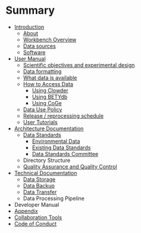 # Summary

* [Introduction](README.md)
    * [About](about.md)
    * [Workbench Overview](workbench-overview.md)
    * [Data sources](data-sources.md)
    * [Software](software.md)
* [User Manual](user-manual.md)
    * [Scientific objectives and experimental design](scientific-objectives-and-experimental-design.md)
    * [Data formatting](data-formatting.md)
    * [What data is available](what-data-is-available.md)
    * [How to Access Data](how-to-access-data.md)
        * [Using Clowder](using-clowder.md)
        * [Using BETYdb](using-betydb.md)
        * [Using CoGe](using-coge.md)
    * [Data Use Policy](data_release_policy.md)
    * [Release \/ reprocessing schedule](s.md)
    * [User Tutorials](user-tutorials.md)
* [Architecture Documentation](architecture-documentation.md)
    * [Data Standards](data-standards.md)
        * [Environmental Data](environmental-data.md)
        * [Existing Data Standards](existing-data-standards.md)
        * [Data Standards Committee](data-standards-committee.md)
    * Directory Structure
    * [Quality Assurance and Quality Control](qaqc.md)
* [Technical Documentation](technical-documentation.md)
    * [Data Storage](data-storage.md)
    * [Data Backup](data-backup.md)
    * [Data Transfer](data-transfer.md)
    * Data Processing Pipeline
* Developer Manual
* [Appendix](appendix.md)
* [Collaboration Tools](collaboration_tools.md)
* [Code of Conduct](code_of_conduct.md)

